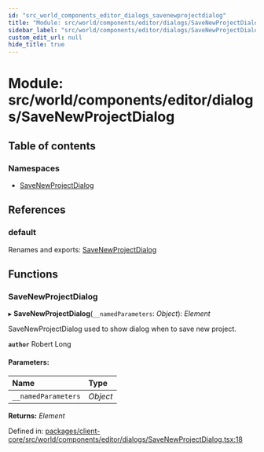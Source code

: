 ```yaml
---
id: "src_world_components_editor_dialogs_savenewprojectdialog"
title: "Module: src/world/components/editor/dialogs/SaveNewProjectDialog"
sidebar_label: "src/world/components/editor/dialogs/SaveNewProjectDialog"
custom_edit_url: null
hide_title: true
---
```


# Module: src/world/components/editor/dialogs/SaveNewProjectDialog

## Table of contents

### Namespaces

- [SaveNewProjectDialog](src_world_components_editor_dialogs_savenewprojectdialog.savenewprojectdialog.md)

## References

### default

Renames and exports: [SaveNewProjectDialog](src_world_components_editor_dialogs_savenewprojectdialog.md#savenewprojectdialog)

## Functions

### SaveNewProjectDialog

▸ **SaveNewProjectDialog**(`__namedParameters`: *Object*): *Element*

SaveNewProjectDialog used to show dialog when to save new project.

**`author`** Robert Long

#### Parameters:

Name | Type |
:------ | :------ |
`__namedParameters` | *Object* |

**Returns:** *Element*

Defined in: [packages/client-core/src/world/components/editor/dialogs/SaveNewProjectDialog.tsx:18](https://github.com/xr3ngine/xr3ngine/blob/65dfcf39a/packages/client-core/src/world/components/editor/dialogs/SaveNewProjectDialog.tsx#L18)
